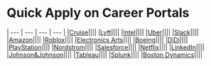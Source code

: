 # Quick Apply on Career Portals 


| --- | --- | --- | --- | 
|[Cruise](https://www.getcruise.com/careers/)||||
|[Lyft](https://www.lyft.com/careers)||||
|[Intel](https://jobs.intel.com/)||||
|[Uber](https://www.uber.com/us/en/careers/)||||
|[Slack](https://slack.com/careers)||||
|[Amazon](https://www.amazon.jobs/en)||||
|[Roblox](https://corp.roblox.com/careers/)||||
|[Electronics Arts](https://www.ea.com/careers)||||
|[Boeing](https://jobs.boeing.com/)||||
|[DiDi](https://boards.greenhouse.io/didi)||||
|[PlayStation](https://www.playstation.com/en-us/corporate/about/careers/)||||
|[Nordstrom](https://careers.nordstrom.com/)||||
|[Salesforce](https://www.salesforce.com/company/careers/)||||
|[Netflix](https://jobs.netflix.com/)||||
|[LinkedIn](https://careers.linkedin.com/)||||
|[Johnson&Johnson](http://www.jnj.ch/en/careers.html)||||
|[Tableau](https://www.tableau.com/about/careers)||||
|[Splunk](https://www.splunk.com/en_us/careers/search-jobs.html)||||
|[Boston Dynamics](https://www.bostondynamics.com/careers)||||
